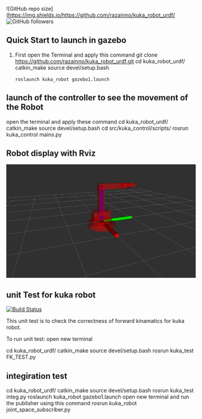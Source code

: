 
![GitHub repo size](https://img.shields.io/https://github.com/razainno/kuka_robot_urdf/ 
![GitHub followers](https://img.shields.io/github/razainno?tab=followers)
## Quick Start to launch in gazebo 
1)  First open the Terminal and apply this command
        git clone https://github.com/razainno/kuka_robot_urdf.git
        cd kuka_robot_urdf/
        catkin_make
        source devel/setup.bash 

        roslaunch kuka_robot gazebo1.launch 

## launch of the controller to see the movement of the Robot
   open the terminal and apply these command 
        cd kuka_robot_urdf/
        catkin_make
        source devel/setup.bash
        cd src/kuka_control/scripts/
        rosrun kuka_control mains.py



## Robot display with Rviz 
![](kuka_robot.png)






## unit Test for kuka robot
[![Build Status](https://travis-ci.org/razainno/kuka_robot_urdf.svg?branch=Travis_Cl)](https://travis-ci.org/razainno/kuka_robot_urdf)

This unit test is to  check the correctness of forward kinamatics  for kuka robot.

To run unit test:
open new terminal 

cd kuka_robot_urdf/
        catkin_make
        source devel/setup.bash
        rosrun kuka_test FK_TEST.py

## integiration test
cd kuka_robot_urdf/
        catkin_make
        source devel/setup.bash
        rosrun kuka_test integ.py
        roslaunch kuka_robot gazebo1.launch
open new terminal and run the publisher using this command
        rosrun kuka_robot joint_space_subscriber.py














